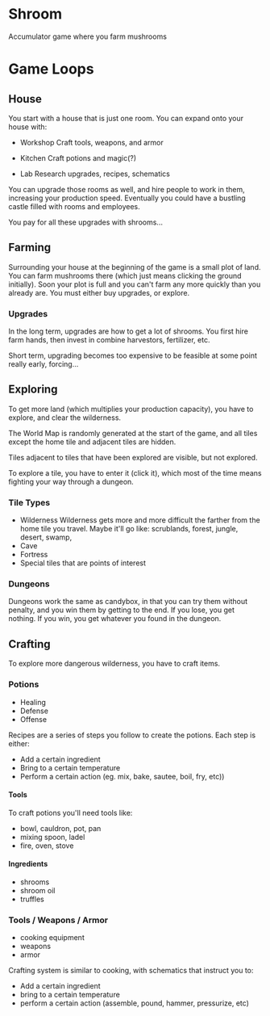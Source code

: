 Shroom
======

Accumulator game where you farm mushrooms

# Game Loops

## House

You start with a house that is just one room. You can expand onto your house with:

*	Workshop
	Craft tools, weapons, and armor

*	Kitchen
	Craft potions and magic(?)

*	Lab
	Research upgrades, recipes, schematics
    
You can upgrade those rooms as well, and hire people to work in them, increasing your production speed. Eventually you could have a bustling castle filled with rooms and employees.

You pay for all these upgrades with shrooms... 

## Farming

Surrounding your house at the beginning of the game is a small plot of land. You can farm mushrooms there (which just means clicking the ground initially). Soon your plot is full and you can't farm any more quickly than you already are. You must either buy upgrades, or explore. 

### Upgrades
In the long term, upgrades are how to get a lot of shrooms. You first hire farm hands, then invest in combine harvestors, fertilizer, etc.

Short term, upgrading becomes too expensive to be feasible at some point really early, forcing...

## Exploring

To get more land (which multiplies your production capacity), you have to explore, and clear the wilderness.

The World Map is randomly generated at the start of the game, and all tiles except the home tile and adjacent tiles are hidden. 

Tiles adjacent to tiles that have been explored are visible, but not explored.

To explore a tile, you have to enter it (click it), which most of the time means fighting your way through a dungeon.

### Tile Types

*	Wilderness
	Wilderness gets more and more difficult the farther from the home tile you 			travel. Maybe it'll go like: scrublands, forest, jungle, desert, swamp,    
*	Cave
*	Fortress
*	Special tiles that are points of interest

### Dungeons

Dungeons work the same as candybox, in that you can try them without penalty, and you win them by getting to the end. If you lose, you get nothing. If you win, you get whatever you found in the dungeon.

## Crafting

To explore more dangerous wilderness, you have to craft items. 

### Potions
*	Healing
*	Defense
*	Offense

Recipes are a series of steps you follow to create the potions. Each step is either:

*	Add a certain ingredient
*	Bring to a certain temperature
*	Perform a certain action (eg. mix, bake, sautee, boil, fry, etc))

#### Tools

To craft potions you'll need tools like:
*	bowl, cauldron, pot, pan
*	mixing spoon, ladel
*	fire, oven, stove

#### Ingredients

* 	shrooms
* 	shroom oil
* 	truffles

### Tools / Weapons / Armor
*	cooking equipment
*	weapons
* 	armor

Crafting system is similar to cooking, with schematics that instruct you to:

*	Add a certain ingredient
*	bring to a certain temperature
*	perform a certain action (assemble, pound, hammer, pressurize, etc)